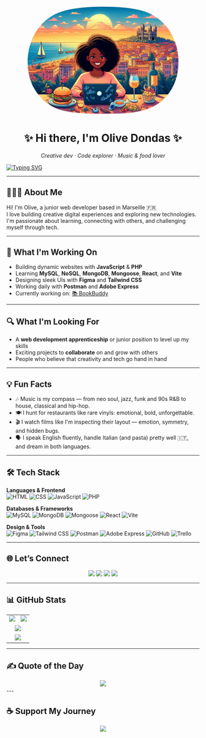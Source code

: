 ![Banner](banner.jpeg)

<h1 align="center">✨ Hi there, I'm Olive Dondas ✨</h1>
<p align="center"><em>Creative dev · Code explorer · Music & food lover</em></p>

[![Typing SVG](https://readme-typing-svg.herokuapp.com?font=Fira+Code&size=18&pause=1000&color=F85D7F&center=true&width=500&lines=Fullstack+Developer+in+Progress;Creative+%2B+Tech+%2B+Emotion;From+Marseille+with+%E2%9D%A4%EF%B8%8F)](https://git.io/typing-svg)


---

## 👩🏾‍💻 About Me

Hi! I'm Olive, a junior web developer based in Marseille 🇫🇷  
I love building creative digital experiences and exploring new technologies.  
I'm passionate about learning, connecting with others, and challenging myself through tech.

---

## 🚀 What I'm Working On

- Building dynamic websites with **JavaScript** & **PHP**
- Learning **MySQL**, **NoSQL**, **MongoDB**, **Mongoose**, **React**, and **Vite**
- Designing sleek UIs with **Figma** and **Tailwind CSS**
- Working daily with **Postman** and **Adobe Express**
- Currently working on: [📚 BookBuddy](https://github.com/olivia-dondas/bookBuddy)

---

## 🔍 What I'm Looking For

- A **web development apprenticeship** or junior position to level up my skills  
- Exciting projects to **collaborate** on and grow with others  
- People who believe that creativity and tech go hand in hand

---

## 💡 Fun Facts

- 🎶 Music is my compass — from neo soul, jazz, funk and 90s R&B to house, classical and hip-hop.  
- 🍽️ I hunt for restaurants like rare vinyls: emotional, bold, unforgettable.  
- 🎬 I watch films like I'm inspecting their layout — emotion, symmetry, and hidden bugs.  
- 🗣️ I speak English fluently, handle Italian (and pasta) pretty well 🇮🇹, and dream in both languages.
---

## 🛠️ Tech Stack

**Languages & Frontend**  
![HTML](https://img.shields.io/badge/HTML-E34F26?style=flat&logo=html5&logoColor=white)
![CSS](https://img.shields.io/badge/CSS-1572B6?style=flat&logo=css3&logoColor=white)
![JavaScript](https://img.shields.io/badge/JavaScript-F7DF1E?style=flat&logo=javascript&logoColor=black)
![PHP](https://img.shields.io/badge/PHP-777BB4?style=flat&logo=php&logoColor=white)

**Databases & Frameworks**  
![MySQL](https://img.shields.io/badge/MySQL-4479A1?style=flat&logo=mysql&logoColor=white)
![MongoDB](https://img.shields.io/badge/MongoDB-47A248?style=flat&logo=mongodb&logoColor=white)
![Mongoose](https://img.shields.io/badge/Mongoose-880000?style=flat&logo=mongodb&logoColor=white)
![React](https://img.shields.io/badge/React-61DAFB?style=flat&logo=react&logoColor=black)
![Vite](https://img.shields.io/badge/Vite-646CFF?style=flat&logo=vite&logoColor=white)

**Design & Tools**  
![Figma](https://img.shields.io/badge/Figma-F24E1E?style=flat&logo=figma&logoColor=white)
![Tailwind CSS](https://img.shields.io/badge/Tailwind_CSS-06B6D4?style=flat&logo=tailwind-css&logoColor=white)
![Postman](https://img.shields.io/badge/Postman-FF6C37?style=flat&logo=postman&logoColor=white)
![Adobe Express](https://img.shields.io/badge/Adobe_Express-FF0000?style=flat&logo=adobe&logoColor=white)
![GitHub](https://img.shields.io/badge/GitHub-181717?style=flat&logo=github&logoColor=white)
![Trello](https://img.shields.io/badge/Trello-0052CC?style=flat&logo=trello&logoColor=white)

---

## 🌐 Let’s Connect

<p align="center">
  <a href="https://linkedin.com/in/olivia-dondas"><img src="https://img.shields.io/badge/LinkedIn-0077B5?style=flat&logo=linkedin&logoColor=white"/></a>
  <a href="https://instagram.com/Oliv3Dani"><img src="https://img.shields.io/badge/Instagram-E4405F?style=flat&logo=instagram&logoColor=white"/></a>
  <a href="https://behance.net/olivedani"><img src="https://img.shields.io/badge/Behance-1769ff?style=flat&logo=behance&logoColor=white"/></a>
  <a href="https://twitch.tv/oliv3dani"><img src="https://img.shields.io/badge/Twitch-9146FF?style=flat&logo=twitch&logoColor=white"/></a>
</p>

---

## 📊 GitHub Stats

<div align="center">

<table>
  <tr>
    <td>
      <img src="https://github-readme-stats.vercel.app/api?username=Olivia-Dondas&show_icons=true&theme=calm_pink&hide_border=true&border_radius=10&count_private=true" width="380"/>
    </td>
    <td>
      <img src="https://github-readme-streak-stats.herokuapp.com?user=Olivia-Dondas&theme=calm_pink&hide_border=true&border_radius=10" width="380"/>
    </td>
  </tr>
  <tr>
    <td colspan="2" align="center">
      <img src="https://github-readme-stats.vercel.app/api/top-langs/?username=Olivia-Dondas&layout=compact&theme=calm_pink&hide_border=true&border_radius=10" width="500"/>
    </td>
  </tr>
  <tr>
    <td colspan="2" align="center">
      <img src="https://github-profile-trophy.vercel.app/?username=Olivia-Dondas&theme=flat&no-frame=true&row=1&column=6&margin-w=10" width="600" />
    </td>
  </tr>
</table>

</div>

---

## ✍️ Quote of the Day

<div align="center">

<img src="https://quotes-github-readme.vercel.app/api?type=horizontal&theme=calm_pink" width="600"/>

</div>
---

## ☕ Support My Journey

<p align="center">
  <a href="https://buymeacoffee.com/oliv3dani">
    <img src="https://img.shields.io/badge/☕%20Buy%20Me%20a%20Coffee-yellow?style=for-the-badge&logo=buymeacoffee&logoColor=black"/>
  </a>
</p>
